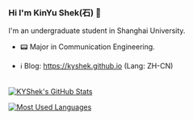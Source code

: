 ### Hi I'm KinYu Shek(石) 👋

I'm an undergraduate student in Shanghai University.

- 📟 Major in Communication Engineering.

- ℹ️ Blog: https://kyshek.github.io (Lang: ZH-CN)

###### 

[![KYShek's GitHub Stats](https://github-readme-stats.vercel.app/api?username=KYShek&theme=github_dark&show_icons=true&?count_private=true)](https://github.com/anuraghazra/github-readme-stats)

[![Most Used Languages](https://github-readme-stats.vercel.app/api/top-langs/?username=KYShek&layout=compact&theme=github_dark&&show_icons=true&hide=tex,Cmake,Batchfile)](https://github.com/anuraghazra/github-readme-stats)

<!--
**KYShek/KYShek** is a ✨ _special_ ✨ repository because its `README.md` (this file) appears on your GitHub profile.
